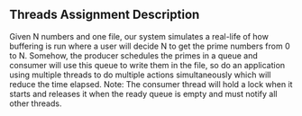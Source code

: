 Threads Assignment Description
----------------------------
Given N numbers and one file, our system simulates a real-life of how buffering is run where a user will decide N to get the prime numbers from 0 to N. 
Somehow, the producer schedules the primes in a queue and consumer will use this queue to write them in the file, so do an application using multiple threads to do multiple actions simultaneously which will reduce the time elapsed.
Note: The consumer thread will hold a lock when it starts and releases it when the ready queue is empty and must notify all other threads.
